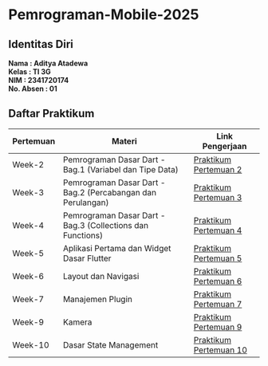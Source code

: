 # Pemrograman-Mobile-2025

## Identitas Diri
**Nama  : Aditya Atadewa**  
**Kelas : TI 3G**  
**NIM   : 2341720174**  
**No. Absen : 01** 

## Daftar Praktikum

| Pertemuan  | Materi  | Link Pengerjaan   |
|------------|---------|-------------------|
| Week-2     | Pemrograman Dasar Dart - Bag.1 (Variabel dan Tipe Data) | [Praktikum Pertemuan 2](./week-02) |
| Week-3     | Pemrograman Dasar Dart - Bag.2 (Percabangan dan Perulangan) | [Praktikum Pertemuan 3](./week-03) |
| Week-4     | Pemrograman Dasar Dart - Bag.3 (Collections dan Functions) | [Praktikum Pertemuan 4](./week-04) |
| Week-5     | Aplikasi Pertama dan Widget Dasar Flutter | [Praktikum Pertemuan 5](./week-05) |
| Week-6     | Layout dan Navigasi | [Praktikum Pertemuan 6](./week-06) |
| Week-7     | Manajemen Plugin | [Praktikum Pertemuan 7](./week-07) |
| Week-9     | Kamera | [Praktikum Pertemuan 9](./week-09) |
| Week-10    | Dasar State Management | [Praktikum Pertemuan 10](./week-10) |